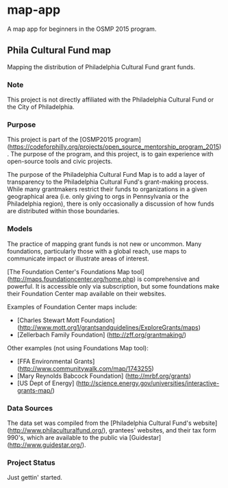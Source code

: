 # map-app
A map app for beginners in the OSMP 2015 program.

## Phila Cultural Fund map 

Mapping the distribution of Philadelphia Cultural Fund grant funds. 

### Note
This project is not directly affiliated with the Philadelphia Cultural Fund or the City of Philadelphia.  

### Purpose

This project is part of the [OSMP2015 program] (https://codeforphilly.org/projects/open_source_mentorship_program_2015).  The purpose of the program, and this project, is to gain experience with open-source tools and civic projects.

The purpose of the Philadelphia Cultural Fund Map is to add a layer of transparency to the Philadelphia Cultural Fund's grant-making process.  While many grantmakers restrict their funds to organizations in a given geographical area (i.e. only giving to orgs in Pennsylvania or the Philadelphia region), there is only occasionally a discussion of how funds are distributed within those boundaries.

### Models

The practice of mapping grant funds is not new or uncommon.  Many foundations, particularly those with a global reach, use maps to communicate impact or illustrate areas of interest.

[The Foundation Center's Foundations Map tool] (http://maps.foundationcenter.org/home.php) is comprehensive and powerful.  It is accessible only via subscription, but some foundations make their Foundation Center map available on their websites.

Examples of Foundation Center maps include:

 *  [Charles Stewart Mott Foundation] (http://www.mott.org1/grantsandguidelines/ExploreGrants/maps)
 * [Zellerbach Family Foundation] (http://zff.org/grantmaking/)

Other examples (not using Foundations Map tool): 

 *  [FFA Environmental Grants] (http://www.communitywalk.com/map/1743255)
 *  [Mary Reynolds Babcock Foundation] (http://mrbf.org/grants)
 *  [US Dept of Energy] (http://science.energy.gov/universities/interactive-grants-map/)

### Data Sources

The data set was compiled from the [Philadelphia Cultural Fund's website] (http://www.philaculturalfund.org/), grantees' websites, and their tax form 990's, which are available to the public via [Guidestar] (http://www.guidestar.org/).

### Project Status

Just gettin' started.


